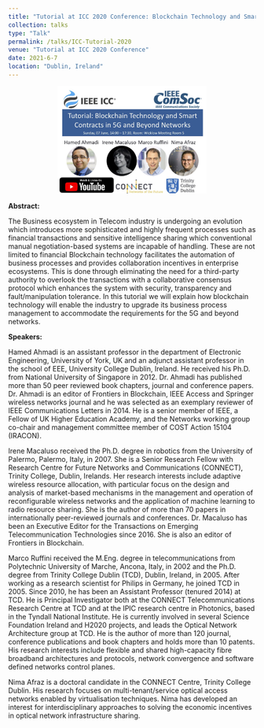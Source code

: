 ```yaml
---
title: "Tutorial at ICC 2020 Conference: Blockchain Technology and Smart Contracts in 5G and Beyond Networks"
collection: talks
type: "Talk"
permalink: /talks/ICC-Tutorial-2020
venue: "Tutorial at ICC 2020 Conference"
date: 2021-6-7
location: "Dublin, Ireland"
---
```

<!-- [![Industry Talk 2021](https://github.com/nimaafraz/nimaafraz.github.io/blob/e2d3d940aa15f2aa5a2cf48aa14cd79ed8051948/images/IndustryTalk.jpeg)]
 -->
<div align="center">
      <a href="https://icc2020.ieee-icc.org/tutorials">
     <img 
      src="../images/talks/ICC-Tutorial-2020.jpg" 
      alt="Tutorial at ICC 2020 Conference" 
      style="width:60%;">
      </a>
    </div>




**Abstract:**

The Business ecosystem in Telecom industry is undergoing an evolution which introduces more sophisticated and highly frequent processes such as financial transactions and sensitive intelligence sharing which conventional manual negotiation-based systems are incapable of handling. These are not limited to financial Blockchain technology facilitates the automation of business processes and provides collaboration incentives in enterprise ecosystems. This is done through eliminating the need for a third-party authority to overlook the transactions with a collaborative consensus protocol which enhances the system with security, transparency and fault/manipulation tolerance. In this tutorial we will explain how blockchain technology will enable the industry to upgrade its business process management to accommodate the requirements for the 5G and beyond networks.

**Speakers:**

Hamed Ahmadi is an assistant professor in the department of Electronic Engineering, University of York, UK and an adjunct assistant professor in the school of EEE, University College Dublin, Ireland. He received his Ph.D. from National University of Singapore in 2012. Dr. Ahmadi has published more than 50 peer reviewed book chapters, journal and conference papers. Dr. Ahmadi is an editor of Frontiers in Blockchain, IEEE Access and Springer wireless networks journal and he was selected as an exemplary reviewer of IEEE Communications Letters in 2014. He is a senior member of IEEE, a Fellow of UK Higher Education Academy, and the Networks working group co-chair and management committee member of COST Action 15104 (IRACON).

Irene Macaluso received the Ph.D. degree in robotics from the University of Palermo, Palermo, Italy, in 2007. She is a Senior Research Fellow with Research Centre for Future Networks and Communications (CONNECT), Trinity College, Dublin, Irelands. Her research interests include adaptive wireless resource allocation, with particular focus on the design and analysis of market-based mechanisms in the management and operation of reconfigurable wireless networks and the application of machine learning to radio resource sharing. She is the author of more than 70 papers in internationally peer-reviewed journals and conferences. Dr. Macaluso has been an Executive Editor for the Transactions on Emerging Telecommunication Technologies since 2016. She is also an editor of Frontiers in Blockchain.

Marco Ruffini received the M.Eng. degree in telecommunications from Polytechnic University of Marche, Ancona, Italy, in 2002 and the Ph.D. degree from Trinity College Dublin (TCD), Dublin, Ireland, in 2005. After working as a research scientist for Philips in Germany, he joined TCD in 2005. Since 2010, he has been an Assistant Professor (tenured 2014) at TCD. He is Principal Investigator both at the CONNECT Telecommunications Research Centre at TCD and at the IPIC research centre in Photonics, based in the Tyndall National Institute. He is currently involved in several Science Foundation Ireland and H2020 projects, and leads the Optical Network Architecture group at TCD. He is the author of more than 120 journal, conference publications and book chapters and holds more than 10 patents. His research interests include flexible and shared high-capacity fibre broadband architectures and protocols, network convergence and software defined networks control planes.

Nima Afraz is a doctoral candidate in the CONNECT Centre, Trinity College Dublin. His research focuses on multi-tenant/service optical access networks enabled by virtualisation techniques. Nima has developed an interest for interdisciplinary approaches to solving the economic incentives in optical network infrastructure sharing.
